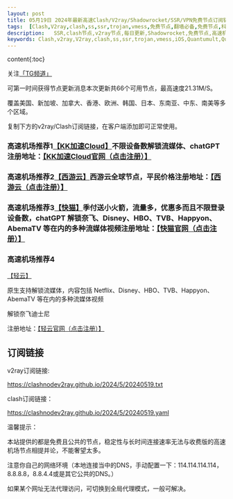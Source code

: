 ```yaml
---
layout: post
title: 05月19日 2024年最新高速Clash/V2ray/Shadowrocket/SSR/VPN免费节点订阅链接
tags:  [Clash,V2ray,clash,ss,ssr,trojan,vmess,免费节点,翻墙必备,免费节点,科学上网,iOS,Quantumult,Quantumult X,Shadowrocket,SSR,v2ray,节点,苹果,小火箭,订阅链,高速免费节点]
description:   SSR,clash节点,v2ray节点,每日更新,Shadowrocket,免费节点,高速机场推荐
keywords: Clash,v2ray,V2ray,clash,ss,ssr,trojan,vmess,iOS,Quantumult,Quantumult X,Shadowrocket,SSR,节点,苹果,小火箭,订阅链接,高速免费节点,翻墙必备,免费节点,科学上网, 
---
```


 content{:toc}
  
 关注[「TG频道」](https://t.me/+Nz3-ybO4nwMzMDU1)
 
 可第一时间获得节点更新消息本次更新共66个可用节点，最高速度21.31M/S。

覆盖美国、新加坡、加拿大、香港、欧洲、韩国、日本、东南亚、中东、南美等多个区域。

 复制下方的v2ray/Clash订阅链接，在客户端添加即可正常使用。







 ###  高速机场推荐1[【KK加速Cloud】](https://kkjiasu.top/#/register?code=lhGhQflc)不限设备数解锁流媒体、chatGPT注册地址：[【KK加速Cloud官网（点击注册）】](https://kkjiasu.top/#/register?code=lhGhQflc)

 ###  高速机场推荐2[【西游云】](https://goudan.site/#/register?code=LQzUg4EU)西游云全球节点，平民价格注册地址：[【西游云（点击注册）】](https://goudan.site/#/register?code=LQzUg4EU)

 ### 高速机场推荐3[【快猫】](https://kuaimao.io/#/register?code=TTaIXhNs)季付送小火箭，流量多，优惠多而且不限登录设备数，chatGPT 解锁奈飞、Disney、HBO、TVB、Happyon、AbemaTV 等在内的多种流媒体视频注册地址：[【快猫官网（点击注册）】](https://kuaimao.io/#/register?code=TTaIXhNs)

 ###  高速机场推荐4 

 [【轻云】](https://qingyun.world/#/register?code=C5zOLvph)

原生支持解锁流媒体，内容包括 Netflix、Disney、HBO、TVB、Happyon、AbemaTV 等在内的多种流媒体视频

解锁奈飞迪士尼

注册地址：[【轻云官网（点击注册）】](https://qingyun.world/#/register?code=C5zOLvph)

##  订阅链接

v2ray订阅链接:

https://clashnodev2ray.github.io/2024/5/20240519.txt

clash订阅链接：

https://clashnodev2ray.github.io/2024/5/20240519.yaml

温馨提示：

本站提供的都是免费且公共的节点，稳定性与长时间连接速率无法与收费版的高速机场节点相提并论，不能奢望太多。

注意你自己的网络环境（本地连接当中的DNS，手动配置一下：114.114.114.114，8.8.8.8，8.8.4.4或是其它公共的DNS。）

如果某个网址无法代理访问，可切换到全局代理模式，一般可解决。

